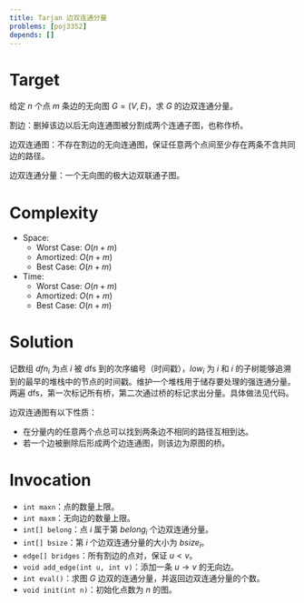 ```yaml
---
title: Tarjan 边双连通分量
problems: [poj3352]
depends: []
---
```


# Target

给定 $n$ 个点 $m$ 条边的无向图 $G = (V, E)$，求 $G$ 的边双连通分量。

割边：删掉该边以后无向连通图被分割成两个连通子图，也称作桥。

边双连通图：不存在割边的无向连通图，保证任意两个点间至少存在两条不含共同边的路径。

边双连通分量：一个无向图的极大边双联通子图。

# Complexity

* Space:
  * Worst Case: $O(n + m)$
  * Amortized: $O(n + m)$
  * Best Case: $O(n + m)$
* Time:
  * Worst Case: $O(n + m)$
  * Amortized: $O(n + m)$
  * Best Case: $O(n + m)$

# Solution

记数组 $dfn_i$ 为点 $i$ 被 dfs 到的次序编号（时间戳），$low_i$ 为 $i$ 和 $i$ 的子树能够追溯到的最早的堆栈中的节点的时间戳。维护一个堆栈用于储存要处理的强连通分量。两遍 dfs，第一次标记所有桥，第二次通过桥的标记求出分量。具体做法见代码。

边双连通图有以下性质：

* 在分量内的任意两个点总可以找到两条边不相同的路径互相到达。
* 若一个边被删除后形成两个边连通图，则该边为原图的桥。

# Invocation

* `int maxn`：点的数量上限。
* `int maxm`：无向边的数量上限。
* `int[] belong`：点 $i$ 属于第 $belong_i$ 个边双连通分量。
* `int[] bsize`：第 $i$ 个边双连通分量的大小为 $bsize_i$。
* `edge[] bridges`：所有割边的点对，保证 $u < v$。
* `void add_edge(int u, int v)`：添加一条 $u \rightarrow v$ 的无向边。
* `int eval()`：求图 $G$ 边双的连通分量，并返回边双连通分量的个数。
* `void init(int n)`：初始化点数为 $n$ 的图。

